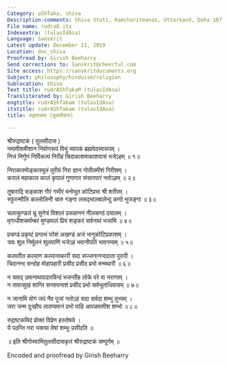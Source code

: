 ```yaml
---
Category: aShTaka, shiva
Description-comments: Shiva Stuti, Ramcharitmanas, Uttarkand, Doha 107
File name: rudra8.itx
Indexextra: (tulasIdAsa)
Language: Sanskrit
Latest update: December 21, 2019
Location: doc_shiva
Proofread by: Girish Beeharry
Send corrections to: Sanskrit@cheerful.com
Site access: https://sanskritdocuments.org
Subject: philosophy/hinduism/religion
Sublocation: shiva
Text title: rudrAShTakaM (tulasIdAsa)
Transliterated by: Girish Beeharry
engtitle: rudrAShTakam (tulasIdAsa)
itxtitle: rudrAShTakam (tulasIdAsa)
title: रुद्राष्टकम् (तुलसीदास)

---
```

  
 श्रीरुद्राष्टकं ( तुलसीदास )   
नमामीशमीशान निर्वाणरूपं विभुं व्यापकं ब्रह्मवेदस्वरूपम् ।  
निजं निर्गुणं निर्विकल्पं निरीहं चिदाकाशमाकाशवासं भजेऽहम् ॥ १॥  
  
निराकारमोङ्कारमूलं तुरीयं गिरा ज्ञान गोतीतमीशं गिरीशम् ।  
करालं महाकाल कालं कृपालं गुणागार संसारपारं नतोऽहम् ॥ २॥  
  
तुषाराद्रि सङ्काश गौरं गभीरं मनोभूत कोटिप्रभा श्री शरीरम् ।  
स्फुरन्मौलि कल्लोलिनी चारु गङ्गा लसद्भालबालेन्दु कण्ठे भुजङ्गा ॥ ३॥  
  
चलत्कुण्डलं भ्रू सुनेत्रं विशालं प्रसन्नाननं नीलकण्ठं दयालम् ।  
मृगाधीशचर्माम्बरं मुण्डमालं प्रियं शङ्करं सर्वनाथं भजामि ॥ ४॥  
  
प्रचण्डं प्रकृष्टं प्रगल्भं परेशं अखण्डं अजं भानुकोटिप्रकाशम् ।  
त्रयः शूल निर्मूलनं शूलपाणिं भजेऽहं भवानीपतिं भावगम्यम् ॥ ५॥  
  
कलातीत कल्याण कल्पान्तकारी सदा सज्जनानन्ददाता पुरारी ।  
चिदानन्द सन्दोह मोहापहारी प्रसीद प्रसीद प्रभो मन्मथारी ॥ ६॥  
  
न यावद् उमानाथपादारविन्दं भजन्तीह लोके परे वा नराणाम् ।  
न तावत्सुखं शान्ति सन्तापनाशं प्रसीद प्रभो सर्वभूताधिवासम् ॥ ७॥  
  
न जानामि योगं जपं नैव पूजां नतोऽहं सदा सर्वदा शम्भु तुभ्यम् ।  
जरा जन्म दुःखौघ तातप्यमानं प्रभो पाहि आपन्नमामीश शम्भो ॥ ८॥  
  
रुद्राष्टकमिदं प्रोक्तं विप्रेण हरतोषये ।  
ये पठन्ति नरा भक्त्या तेषां शम्भुः प्रसीदति ॥  
  
॥  इति श्रीगोस्वामितुलसीदासकृतं श्रीरुद्राष्टकं सम्पूर्णम् ॥  
  
  
  
Encoded and proofread by Girish Beeharry  
  
